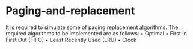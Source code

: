 # Paging-and-replacement
It is required to simulate some of paging replacement algorithms. The required algorithms to be implemented are as follows: • Optimal • First In First Out (FIFO) • Least Recently Used (LRU) • Clock
